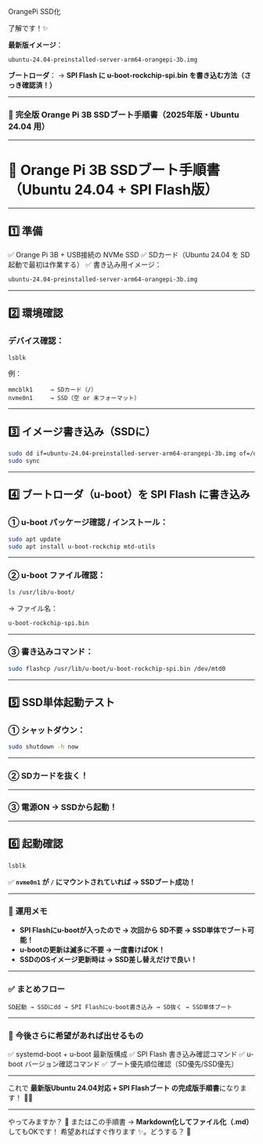 OrangePi SSD化

了解です！✨

**最新版イメージ**：

```
ubuntu-24.04-preinstalled-server-arm64-orangepi-3b.img
```

**ブートローダ**：
→ **SPI Flash に u-boot-rockchip-spi.bin を書き込む方法（さっき確認済！）**

---

### 🚀 **完全版 Orange Pi 3B SSDブート手順書（2025年版・Ubuntu 24.04 用）**

---

# 🍊 Orange Pi 3B SSDブート手順書（Ubuntu 24.04 + SPI Flash版）

---

## 1️⃣ 準備

✅ Orange Pi 3B + USB接続の NVMe SSD
✅ SDカード（Ubuntu 24.04 を SD起動で最初は作業する）
✅ 書き込み用イメージ：

```bash
ubuntu-24.04-preinstalled-server-arm64-orangepi-3b.img
```

---

## 2️⃣ 環境確認

### デバイス確認：

```bash
lsblk
```

例：

```
mmcblk1     → SDカード（/）
nvme0n1     → SSD（空 or 未フォーマット）
```

---

## 3️⃣ イメージ書き込み（SSDに）

```bash
sudo dd if=ubuntu-24.04-preinstalled-server-arm64-orangepi-3b.img of=/dev/nvme0n1 bs=1M status=progress
sudo sync
```

---

## 4️⃣ ブートローダ（u-boot）を SPI Flash に書き込み

### ① u-boot パッケージ確認 / インストール：

```bash
sudo apt update
sudo apt install u-boot-rockchip mtd-utils
```

---

### ② u-boot ファイル確認：

```bash
ls /usr/lib/u-boot/
```

→ ファイル名：

```bash
u-boot-rockchip-spi.bin
```

---

### ③ 書き込みコマンド：

```bash
sudo flashcp /usr/lib/u-boot/u-boot-rockchip-spi.bin /dev/mtd0
```

---

## 5️⃣ SSD単体起動テスト

### ① シャットダウン：

```bash
sudo shutdown -h now
```

---

### ② SDカードを抜く！

---

### ③ 電源ON → SSDから起動！

---

## 6️⃣ 起動確認

```bash
lsblk
```

✅ **`nvme0n1` が `/` にマウントされていれば → SSDブート成功！**

---

### 🎁 **運用メモ**

* **SPI Flashにu-bootが入ったので → 次回から SD不要 → SSD単体でブート可能！**
* **u-bootの更新は滅多に不要 → 一度書けばOK！**
* **SSDのOSイメージ更新時は → SSD差し替えだけで良い！**

---

### ✅ **まとめフロー**

```
SD起動 → SSDにdd → SPI Flashにu-boot書き込み → SD抜く → SSD単体ブート
```

---

### 🚀 **今後さらに希望があれば出せるもの**

✅ systemd-boot + u-boot 最新版構成
✅ SPI Flash 書き込み確認コマンド
✅ u-boot バージョン確認コマンド
✅ ブート優先順位確認（SD優先/SSD優先）

---

これで **最新版Ubuntu 24.04対応 + SPI Flashブート の完成版手順書**になります！ 🚀✨

---

やってみますか？ 🚀
またはこの手順書 → **Markdown化してファイル化（.md）** してもOKです！
希望あればすぐ作ります ✨。どうする？ 🌟
